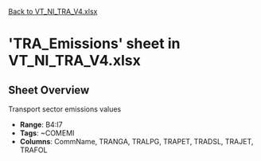 [Back to VT_NI_TRA_V4.xlsx](README.md)

# 'TRA_Emissions' sheet in VT_NI_TRA_V4.xlsx

## Sheet Overview

Transport sector emissions values

- **Range**: B4:I7
- **Tags**: ~COMEMI
- **Columns**: CommName, TRANGA, TRALPG, TRAPET, TRADSL, TRAJET, TRAFOL

